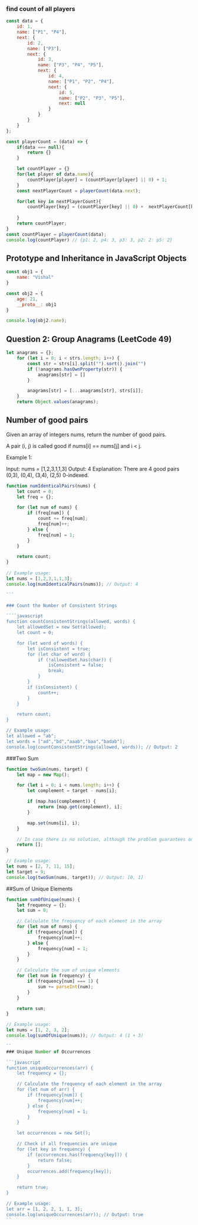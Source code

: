 ### find count of all players

````javascript
const data = {
    id: 1,
    name: ["P1", "P4"],
    next: {
        id: 2,
        name: ["P3"],
        next: {
            id: 3,
            name: ["P3", "P4", "P5"],
            next: {
                id: 4,
                name: ["P1", "P2", "P4"],
                next: {
                    id: 5,
                    name: ["P2", "P3", "P5"],
                    next: null
                }
            }
        }
    }
};

const playerCount = (data) => {
    if(data === null){
        return {}
    }

    let countPlayer = {}
    for(let player of data.name){
        countPlayer[player] = (countPlayer[player] || 0) + 1;
    }
    const nextPlayerCount = playerCount(data.next);

    for(let key in nextPlayerCount){
        countPlayer[key] = (countPlayer[key] || 0) +  nextPlayerCount[key]
        
    }
    return countPlayer;
}
const countPlayer = playerCount(data);
console.log(countPlayer) // {p1: 2, p4: 3, p3: 3, p2: 2: p5: 2}


``````
## Prototype and Inheritance in JavaScript Objects
````javascript
const obj1 = {
    name: "Vishal"
}

const obj2 = {
    age: 21,
    __proto__: obj1
}

console.log(obj2.name);
````
## Question 2: Group Anagrams (LeetCode 49)
````javascript
let anagrams = {};
    for (let i = 0; i < strs.length; i++) {
        const str = strs[i].split("").sort().join("")
        if (!anagrams.hasOwnProperty(str)) {
            anagrams[str] = []
        }

        anagrams[str] = [...anagrams[str], strs[i]];
    }
    return Object.values(anagrams);
````
## Number of good pairs

Given an array of integers nums, return the number of good pairs.

A pair (i, j) is called good if nums[i] == nums[j] and i < j.

Example 1:

Input: nums = [1,2,3,1,1,3]
Output: 4
Explanation: There are 4 good pairs (0,3), (0,4), (3,4), (2,5) 0-indexed.
````javascript
function numIdenticalPairs(nums) {
    let count = 0;
    let freq = {};

    for (let num of nums) {
        if (freq[num]) {
            count += freq[num];
            freq[num]++;
        } else {
            freq[num] = 1;
        }
    }

    return count;
}
 
// Example usage:
let nums = [1,2,3,1,1,3];
console.log(numIdenticalPairs(nums)); // Output: 4

```

### Count the Number of Consistent Strings

````javascript
function countConsistentStrings(allowed, words) {
    let allowedSet = new Set(allowed);
    let count = 0;

    for (let word of words) {
        let isConsistent = true;
        for (let char of word) {
            if (!allowedSet.has(char)) {
                isConsistent = false;
                break;
            }
        }
        if (isConsistent) {
            count++;
        }
    }

    return count;
}

// Example usage:
let allowed = "ab";
let words = ["ad","bd","aaab","baa","badab"];
console.log(countConsistentStrings(allowed, words)); // Output: 2
``````
###Two Sum
```javascript
function twoSum(nums, target) {
    let map = new Map();

    for (let i = 0; i < nums.length; i++) {
        let complement = target - nums[i];

        if (map.has(complement)) {
            return [map.get(complement), i];
        }

        map.set(nums[i], i);
    }

    // In case there is no solution, although the problem guarantees one.
    return [];
}

// Example usage:
let nums = [2, 7, 11, 15];
let target = 9;
console.log(twoSum(nums, target)); // Output: [0, 1]
``````
##Sum of Unique Elements
````javascript
function sumOfUnique(nums) {
    let frequency = {};
    let sum = 0;

    // Calculate the frequency of each element in the array
    for (let num of nums) {
        if (frequency[num]) {
            frequency[num]++;
        } else {
            frequency[num] = 1;
        }
    }

    // Calculate the sum of unique elements
    for (let num in frequency) {
        if (frequency[num] === 1) {
            sum += parseInt(num);
        }
    }

    return sum;
}

// Example usage:
let nums = [1, 2, 3, 2];
console.log(sumOfUnique(nums)); // Output: 4 (1 + 3)

``
### Unique Number of Occurrences

```javascript
function uniqueOccurrences(arr) {
    let frequency = {};

    // Calculate the frequency of each element in the array
    for (let num of arr) {
        if (frequency[num]) {
            frequency[num]++;
        } else {
            frequency[num] = 1;
        }
    }

    let occurrences = new Set();

    // Check if all frequencies are unique
    for (let key in frequency) {
        if (occurrences.has(frequency[key])) {
            return false;
        }
        occurrences.add(frequency[key]);
    }

    return true;
}

// Example usage:
let arr = [1, 2, 2, 1, 1, 3];
console.log(uniqueOccurrences(arr)); // Output: true
``


